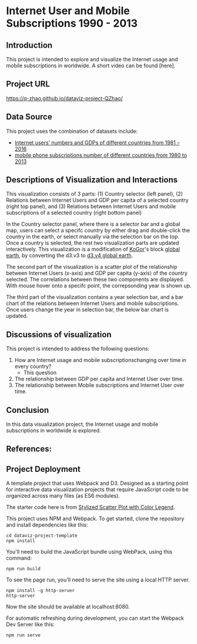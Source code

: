 # Internet User and Mobile Subscriptions 1990 - 2013

## Introduction

This project is intended to explore and visualize the Internet usage and mobile subscriptions in worldwide. A short video can be found [here].

## Project URL
https://q-zhao.github.io/dataviz-project-QZhao/

## Data Source

This project uses the combination of datasets include:
* [Internet users’ numbers and GDPs of different countries from 1981 – 2016](https://ourworldindata.org/grapher/correlation-between-internet-users-as-a-share-of-the-population-and-gdp-per-capita?overlay=data)
* [mobile phone subscriptions number of different countries from 1980 to 2013](https://ourworldindata.org/grapher/mobile-cellular-subscriptions-by-country?overlay=data)


## Descriptions of Visualization and Interactions

This visualization consists of 3 parts: (1) Country selector (left panel), (2) Relations between Internet Users and GDP per capita of a selected country (right top panel), and (3) Relations between Internet Users and mobile subscriptions of a selected country (right bottom panel)

In the Country selector panel, where there is a selector bar and a global map, users can select a specifc country by either drag and double-click the country in the earth, or select manually via the selection bar on the top. Once a country is selected, the rest two visualization parts are updated interactively. This visualization is a modification of [KoGor](https://bl.ocks.org/KoGor)'s block [global earth](http://bl.ocks.org/KoGor/5994804), by converting the d3.v3 to [d3.v4 global earth](http://bl.ocks.org/Q-Zhao/47c42d002a6d521457c1937caace12ea).

The second part of the visualization is a scatter plot of the relationship between Internet Users (x-axis) and GDP per capita (y-axis) of the country selected. The correlations between these two components are displayed. With mouse hover onto a specifc point, the correpsonding year is shown up.

The third part of the visualization contains a year selection bar, and a bar chart of the relations between Internet Users and mobile subscriptions. Once users change the year in selection bar, the below bar chart is updated.


## Discussions of visualization

This project is intended to address the following questions:

1. How are Internet usage and mobile subscriptionschanging over time in every country?
   * This question 
2. The relationship between GDP per capita and Internet User over time.
3. The relationship between Mobile subscriptions and Internet User over time. 


## Conclusion

In this data visualization project, the Internet usage and mobile subscriptions in worldwide is explored.

## References:


## Project Deployment

A template project that uses Webpack and D3. Designed as a starting point for interactive data visualization projects that require JavaScript code to be organized across many files (as ES6 modules).

The starter code here is from [Stylized Scatter Plot with Color Legend](https://bl.ocks.org/curran/ecb09f2605c7fbbadf0eeb75da5f0a6b).

This project uses NPM and Webpack. To get started, clone the repository and install dependencies like this:

```
cd dataviz-project-template
npm install
```

You'll need to build the JavaScript bundle using WebPack, using this command:

```
npm run build
```

To see the page run, you'll need to serve the site using a local HTTP server.

```
npm install -g http-server
http-server
```

Now the site should be available at localhost:8080.

For automatic refreshing during development, you can start the Webpack Dev Server like this:

```
npm run serve
```
